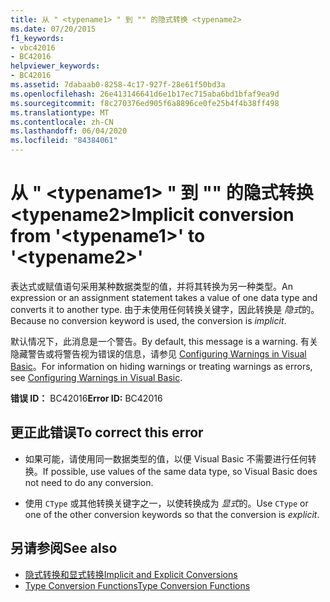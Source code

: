 ```yaml
---
title: 从 " <typename1> " 到 "" 的隐式转换 <typename2>
ms.date: 07/20/2015
f1_keywords:
- vbc42016
- BC42016
helpviewer_keywords:
- BC42016
ms.assetid: 7dabaab0-8258-4c17-927f-28e61f50bd3a
ms.openlocfilehash: 26e413146641d6e1b17ec715aba6bd1bfaf9ea9d
ms.sourcegitcommit: f8c270376ed905f6a8896ce0fe25b4f4b38ff498
ms.translationtype: MT
ms.contentlocale: zh-CN
ms.lasthandoff: 06/04/2020
ms.locfileid: "84384061"
---
```

# <a name="implicit-conversion-from-typename1-to-typename2"></a><span data-ttu-id="83fff-102">从 " \<typename1> " 到 "" 的隐式转换 \<typename2></span><span class="sxs-lookup"><span data-stu-id="83fff-102">Implicit conversion from '\<typename1>' to '\<typename2>'</span></span>
<span data-ttu-id="83fff-103">表达式或赋值语句采用某种数据类型的值，并将其转换为另一种类型。</span><span class="sxs-lookup"><span data-stu-id="83fff-103">An expression or an assignment statement takes a value of one data type and converts it to another type.</span></span> <span data-ttu-id="83fff-104">由于未使用任何转换关键字，因此转换是 *隐式*的。</span><span class="sxs-lookup"><span data-stu-id="83fff-104">Because no conversion keyword is used, the conversion is *implicit*.</span></span>  
  
 <span data-ttu-id="83fff-105">默认情况下，此消息是一个警告。</span><span class="sxs-lookup"><span data-stu-id="83fff-105">By default, this message is a warning.</span></span> <span data-ttu-id="83fff-106">有关隐藏警告或将警告视为错误的信息，请参见 [Configuring Warnings in Visual Basic](/visualstudio/ide/configuring-warnings-in-visual-basic)。</span><span class="sxs-lookup"><span data-stu-id="83fff-106">For information on hiding warnings or treating warnings as errors, see [Configuring Warnings in Visual Basic](/visualstudio/ide/configuring-warnings-in-visual-basic).</span></span>  
  
 <span data-ttu-id="83fff-107">**错误 ID：** BC42016</span><span class="sxs-lookup"><span data-stu-id="83fff-107">**Error ID:** BC42016</span></span>  
  
## <a name="to-correct-this-error"></a><span data-ttu-id="83fff-108">更正此错误</span><span class="sxs-lookup"><span data-stu-id="83fff-108">To correct this error</span></span>  
  
- <span data-ttu-id="83fff-109">如果可能，请使用同一数据类型的值，以便 Visual Basic 不需要进行任何转换。</span><span class="sxs-lookup"><span data-stu-id="83fff-109">If possible, use values of the same data type, so Visual Basic does not need to do any conversion.</span></span>  
  
- <span data-ttu-id="83fff-110">使用 `CType` 或其他转换关键字之一，以使转换成为 *显式*的。</span><span class="sxs-lookup"><span data-stu-id="83fff-110">Use `CType` or one of the other conversion keywords so that the conversion is *explicit*.</span></span>  
  
## <a name="see-also"></a><span data-ttu-id="83fff-111">另请参阅</span><span class="sxs-lookup"><span data-stu-id="83fff-111">See also</span></span>

- [<span data-ttu-id="83fff-112">隐式转换和显式转换</span><span class="sxs-lookup"><span data-stu-id="83fff-112">Implicit and Explicit Conversions</span></span>](../programming-guide/language-features/data-types/implicit-and-explicit-conversions.md)
- [<span data-ttu-id="83fff-113">Type Conversion Functions</span><span class="sxs-lookup"><span data-stu-id="83fff-113">Type Conversion Functions</span></span>](../language-reference/functions/type-conversion-functions.md)
